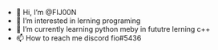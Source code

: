 - 👋 Hi, I’m @FIJ00N
- 👀 I’m interested in lerning programing
- 🌱 I’m currently learning python meby in fututre lerning c++
- 📫 How to reach me discord fio#5436

<!---
FIJ00N/FIJ00N is a ✨ special ✨ repository because its `README.md` (this file) appears on your GitHub profile.
You can click the Preview link to take a look at your changes.
--->
